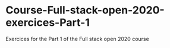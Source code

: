 # Course-Full-stack-open-2020-exercices-Part-1
Exercices for the Part 1 of the Full stack open 2020 course
